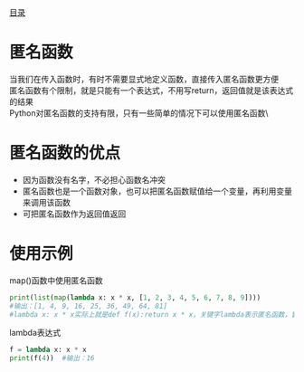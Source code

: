 [目录](../目录.md)

# 匿名函数 #
当我们在传入函数时，有时不需要显式地定义函数，直接传入匿名函数更方便\
匿名函数有个限制，就是只能有一个表达式，不用写return，返回值就是该表达式的结果\
Python对匿名函数的支持有限，只有一些简单的情况下可以使用匿名函数\

# 匿名函数的优点 #
- 因为函数没有名字，不必担心函数名冲突
- 匿名函数也是一个函数对象，也可以把匿名函数赋值给一个变量，再利用变量来调用该函数
- 可把匿名函数作为返回值返回


# 使用示例 #
map()函数中使用匿名函数
```python
print(list(map(lambda x: x * x, [1, 2, 3, 4, 5, 6, 7, 8, 9])))
#输出：[1, 4, 9, 16, 25, 36, 49, 64, 81]
#lambda x: x * x实际上就是def f(x):return x * x，关键字lambda表示匿名函数，冒号前面的x表示函数参数
```

lambda表达式
```python
f = lambda x: x * x
print(f(4))  #输出：16
```

